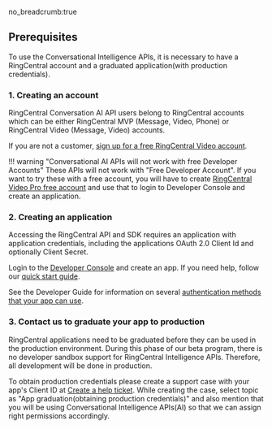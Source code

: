 no_breadcrumb:true

## Prerequisites

To use the Conversational Intelligence APIs, it is necessary to have a RingCentral account and a graduated application(with production credentials).

### 1. Creating an account

RingCentral Conversation AI API users belong to RingCentral accounts which can be either RingCentral MVP (Message, Video, Phone) or RingCentral Video (Message, Video) accounts.

If you are not a customer, [sign up for a free RingCentral Video account](https://app.ringcentral.com/signup).

!!! warning "Conversational AI APIs will not work with free Developer Accounts"
    These APIs will not work with "Free Developer Account". If you want to try these with a free account, you will have to create [RingCentral Video Pro free account](https://app.ringcentral.com/signup) and use that to login to Developer Console and create an application.

### 2. Creating an application

Accessing the RingCentral API and SDK requires an application with application credentials, including the applications OAuth 2.0 Client Id and optionally Client Secret.

Login to the [Developer Console](https://developers.ringcentral.com/login.html) and create an app. If you need help, follow our [quick start guide](https://developers.ringcentral.com/guide/basics/your-first-steps).

See the Developer Guide for information on several [authentication methods that your app can use](https://developers.ringcentral.com/guide/authentication).

### 3. Contact us to graduate your app to production

RingCentral applications need to be graduated before they can be used in the production environment. During this phase of our beta program, there is no developer sandbox support for RingCentral Intelligence APIs. Therefore, all development will be done in production. 

To obtain production credentials please create a support case with your app's Client ID at [Create a help ticket](https://developers.ringcentral.com/support/create-case). While creating the case, select topic as "App graduation(obtaining production credentials)" and also mention that you will be using Conversational Intelligence APIs(AI) so that we can assign right permissions accordingly. 

